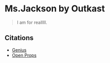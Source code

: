 # Ms.Jackson by Outkast

> I am for realllll.

## Citations
- [Genius](https://genius.com/Outkast-ms-jackson-lyrics)
- [Open Props](https://open-props.style/)